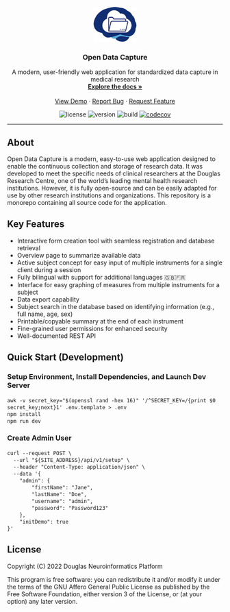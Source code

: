 <!-- PROJECT LOGO -->
<div align="center">
  <a href="https://github.com/DouglasNeuroInformatics/OpenDataCapture">
    <img src=".github/assets/logo.png" alt="Logo" width="100" >
  </a>
  <h3 align="center">Open Data Capture</h3>
  <p align="center">
    A modern, user-friendly web application for standardized data capture in medical research
    <br />
    <a href="https://docs.opendatacapture.org">
      <strong>Explore the docs »
      </strong>
    </a>
    <br />
    <br />
    <a href="https://demo.opendatacapture.org">View Demo</a>
    ·
    <a href="https://github.com/DouglasNeuroInformatics/OpenDataCapture/issues">Report Bug</a>
    ·
    <a href="https://github.com/DouglasNeuroInformatics/OpenDataCapture/issues">Request Feature</a>
  </p>
</div>

<!-- PROJECT SHIELDS -->
<div align="center">

  ![license](https://img.shields.io/github/license/DouglasNeuroInformatics/OpenDataCapture)
  ![version](https://img.shields.io/github/package-json/v/DouglasNeuroInformatics/OpenDataCapture)
  ![build](https://github.com/DouglasNeuroInformatics/OpenDataCapture/actions/workflows/build.yaml/badge.svg)
  [![codecov](https://codecov.io/gh/DouglasNeuroInformatics/OpenDataCapture/branch/main/graph/badge.svg?token=XHC7BY6PJ1)](https://codecov.io/gh/DouglasNeuroInformatics/OpenDataCapture)
</div>
<hr />

## About

Open Data Capture is a modern, easy-to-use web application designed to enable the continuous collection and storage of research data. It was developed to meet the specific needs of clinical researchers at the Douglas Research Centre, one of the world’s leading mental health research institutions. However, it is fully open-source and can be easily adapted for use by other research institutions and organizations. This repository is a monorepo containing all source code for the application. 

## Key Features

- Interactive form creation tool with seamless registration and database retrieval
- Overview page to summarize available data
- Active subject concept for easy input of multiple instruments for a single client during a session
- Fully bilingual with support for additional languages 🇬🇧🇫🇷
- Interface for easy graphing of measures from multiple instruments for a subject
- Data export capability
- Subject search in the database based on identifying information (e.g., full name, age, sex)
- Printable/copyable summary at the end of each instrument
- Fine-grained user permissions for enhanced security
- Well-documented REST API

## Quick Start (Development)

### Setup Environment, Install Dependencies, and Launch Dev Server
```shell
awk -v secret_key="$(openssl rand -hex 16)" '/^SECRET_KEY=/{print $0 secret_key;next}1' .env.template > .env
npm install
npm run dev
```

### Create Admin User
```shell
curl --request POST \
  --url "${SITE_ADDRESS}/api/v1/setup" \
  --header "Content-Type: application/json" \
  --data '{
    "admin": {
        "firstName": "Jane",
        "lastName": "Doe",
        "username": "admin",
        "password": "Password123"
    },
    "initDemo": true
}'
```

## License

Copyright (C) 2022 Douglas Neuroinformatics Platform

This program is free software: you can redistribute it and/or modify
it under the terms of the GNU Affero General Public License as published by
the Free Software Foundation, either version 3 of the License, or
(at your option) any later version.
